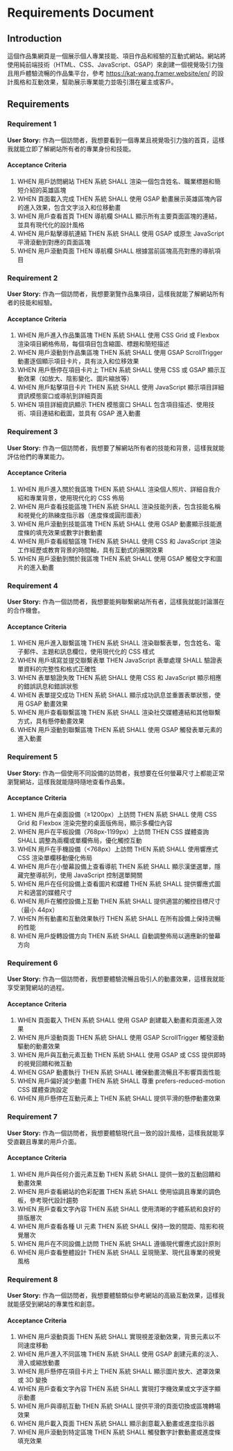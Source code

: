 # Requirements Document

## Introduction

這個作品集網頁是一個展示個人專業技能、項目作品和經驗的互動式網站。網站將使用純前端技術（HTML、CSS、JavaScript、GSAP）來創建一個視覺吸引力強且用戶體驗流暢的作品集平台，參考 https://kat-wang.framer.website/en/ 的設計風格和互動效果，幫助展示專業能力並吸引潛在雇主或客戶。

## Requirements

### Requirement 1

**User Story:** 作為一個訪問者，我想要看到一個專業且視覺吸引力強的首頁，這樣我就能立即了解網站所有者的專業身份和技能。

#### Acceptance Criteria

1. WHEN 用戶訪問網站 THEN 系統 SHALL 渲染一個包含姓名、職業標題和簡短介紹的英雄區塊
2. WHEN 頁面載入完成 THEN 系統 SHALL 使用 GSAP 動畫展示英雄區塊內容的進入效果，包含文字淡入和位移動畫
3. WHEN 用戶查看首頁 THEN 導航欄 SHALL 顯示所有主要頁面區塊的連結，並具有現代化的設計風格
4. WHEN 用戶點擊導航連結 THEN 系統 SHALL 使用 GSAP 或原生 JavaScript 平滑滾動到對應的頁面區塊
5. WHEN 用戶滾動頁面 THEN 導航欄 SHALL 根據當前區塊高亮對應的導航項目

### Requirement 2

**User Story:** 作為一個訪問者，我想要瀏覽作品集項目，這樣我就能了解網站所有者的技能和經驗。

#### Acceptance Criteria

1. WHEN 用戶進入作品集區塊 THEN 系統 SHALL 使用 CSS Grid 或 Flexbox 渲染項目網格佈局，每個項目包含縮圖、標題和簡短描述
2. WHEN 用戶滾動到作品集區塊 THEN 系統 SHALL 使用 GSAP ScrollTrigger 動畫逐個顯示項目卡片，具有淡入和位移效果
3. WHEN 用戶懸停在項目卡片上 THEN 系統 SHALL 使用 CSS 或 GSAP 顯示互動效果（如放大、陰影變化、圖片縮放等）
4. WHEN 用戶點擊項目卡片 THEN 系統 SHALL 使用 JavaScript 顯示項目詳細資訊模態窗口或導航到詳細頁面
5. WHEN 項目詳細資訊顯示 THEN 模態窗口 SHALL 包含項目描述、使用技術、項目連結和截圖，並具有 GSAP 進入動畫

### Requirement 3

**User Story:** 作為一個訪問者，我想要了解網站所有者的技能和背景，這樣我就能評估他們的專業能力。

#### Acceptance Criteria

1. WHEN 用戶進入關於我區塊 THEN 系統 SHALL 渲染個人照片、詳細自我介紹和專業背景，使用現代化的 CSS 佈局
2. WHEN 用戶查看技能區塊 THEN 系統 SHALL 渲染技能列表，包含技能名稱和視覺化的熟練度指示器（進度條或圓形圖表）
3. WHEN 用戶滾動到技能區塊 THEN 系統 SHALL 使用 GSAP 動畫顯示技能進度條的填充效果或數字計數動畫
4. WHEN 用戶查看經驗區塊 THEN 系統 SHALL 使用 CSS 和 JavaScript 渲染工作經歷或教育背景的時間軸，具有互動式的展開效果
5. WHEN 用戶滾動到關於我區塊 THEN 系統 SHALL 使用 GSAP 觸發文字和圖片的進入動畫

### Requirement 4

**User Story:** 作為一個訪問者，我想要能夠聯繫網站所有者，這樣我就能討論潛在的合作機會。

#### Acceptance Criteria

1. WHEN 用戶進入聯繫區塊 THEN 系統 SHALL 渲染聯繫表單，包含姓名、電子郵件、主題和訊息欄位，使用現代化的 CSS 樣式
2. WHEN 用戶填寫並提交聯繫表單 THEN JavaScript 表單處理 SHALL 驗證表單資料的完整性和格式正確性
3. WHEN 表單驗證失敗 THEN 系統 SHALL 使用 CSS 和 JavaScript 顯示相應的錯誤訊息和錯誤狀態
4. WHEN 表單提交成功 THEN 系統 SHALL 顯示成功訊息並重置表單狀態，使用 GSAP 動畫效果
5. WHEN 用戶查看聯繫區塊 THEN 系統 SHALL 渲染社交媒體連結和其他聯繫方式，具有懸停動畫效果
6. WHEN 用戶滾動到聯繫區塊 THEN 系統 SHALL 使用 GSAP 觸發表單元素的進入動畫

### Requirement 5

**User Story:** 作為一個使用不同設備的訪問者，我想要在任何螢幕尺寸上都能正常瀏覽網站，這樣我就能隨時隨地查看作品集。

#### Acceptance Criteria

1. WHEN 用戶在桌面設備（≥1200px）上訪問 THEN 系統 SHALL 使用 CSS Grid 和 Flexbox 渲染完整的桌面版佈局，顯示多欄位內容
2. WHEN 用戶在平板設備（768px-1199px）上訪問 THEN CSS 媒體查詢 SHALL 調整為兩欄或單欄佈局，優化觸控互動
3. WHEN 用戶在手機設備（<768px）上訪問 THEN 系統 SHALL 使用響應式 CSS 渲染單欄移動優化佈局
4. WHEN 用戶在小螢幕設備上查看導航 THEN 系統 SHALL 顯示漢堡選單，隱藏完整導航列，使用 JavaScript 控制選單開關
5. WHEN 用戶在任何設備上查看圖片和媒體 THEN 系統 SHALL 提供響應式圖片和適當的媒體尺寸
6. WHEN 用戶在觸控設備上互動 THEN 系統 SHALL 提供適當的觸控目標尺寸（最小 44px）
7. WHEN 所有動畫和互動效果執行 THEN 系統 SHALL 在所有設備上保持流暢的性能
8. WHEN 用戶旋轉設備方向 THEN 系統 SHALL 自動調整佈局以適應新的螢幕方向

### Requirement 6

**User Story:** 作為一個訪問者，我想要體驗流暢且吸引人的動畫效果，這樣我就能享受瀏覽網站的過程。

#### Acceptance Criteria

1. WHEN 頁面載入 THEN 系統 SHALL 使用 GSAP 創建載入動畫和頁面進入效果
2. WHEN 用戶滾動頁面 THEN 系統 SHALL 使用 GSAP ScrollTrigger 觸發滾動驅動的動畫效果
3. WHEN 用戶與互動元素互動 THEN 系統 SHALL 使用 GSAP 或 CSS 提供即時的視覺回饋和微互動
4. WHEN GSAP 動畫執行 THEN 系統 SHALL 確保動畫流暢且不影響頁面性能
5. WHEN 用戶偏好減少動畫 THEN 系統 SHALL 尊重 prefers-reduced-motion CSS 媒體查詢設定
6. WHEN 用戶懸停在互動元素上 THEN 系統 SHALL 提供平滑的懸停動畫效果

### Requirement 7

**User Story:** 作為一個訪問者，我想要體驗現代且一致的設計風格，這樣我就能享受直觀且專業的用戶介面。

#### Acceptance Criteria

1. WHEN 用戶與任何介面元素互動 THEN 系統 SHALL 提供一致的互動回饋和動畫效果
2. WHEN 用戶查看網站的色彩配置 THEN 系統 SHALL 使用協調且專業的調色板，參考現代設計趨勢
3. WHEN 用戶查看文字內容 THEN 系統 SHALL 使用清晰的字體系統和良好的排版層次
4. WHEN 用戶查看各種 UI 元素 THEN 系統 SHALL 保持一致的間距、陰影和視覺層次
5. WHEN 用戶在不同設備上訪問 THEN 系統 SHALL 遵循現代響應式設計原則
6. WHEN 用戶查看整體設計 THEN 系統 SHALL 呈現簡潔、現代且專業的視覺風格

### Requirement 8

**User Story:** 作為一個訪問者，我想要體驗類似參考網站的高級互動效果，這樣我就能感受到網站的專業性和創意。

#### Acceptance Criteria

1. WHEN 用戶滾動頁面 THEN 系統 SHALL 實現視差滾動效果，背景元素以不同速度移動
2. WHEN 用戶進入不同區塊 THEN 系統 SHALL 使用 GSAP 創建元素的淡入、滑入或縮放動畫
3. WHEN 用戶懸停在項目卡片上 THEN 系統 SHALL 顯示圖片放大、遮罩效果或 3D 變換
4. WHEN 用戶查看文字內容 THEN 系統 SHALL 實現打字機效果或文字逐字顯示動畫
5. WHEN 用戶與導航互動 THEN 系統 SHALL 提供平滑的頁面切換或區塊轉場效果
6. WHEN 用戶載入頁面 THEN 系統 SHALL 顯示創意載入動畫或進度指示器
7. WHEN 用戶滾動到特定區塊 THEN 系統 SHALL 觸發數字計數動畫或進度條填充效果